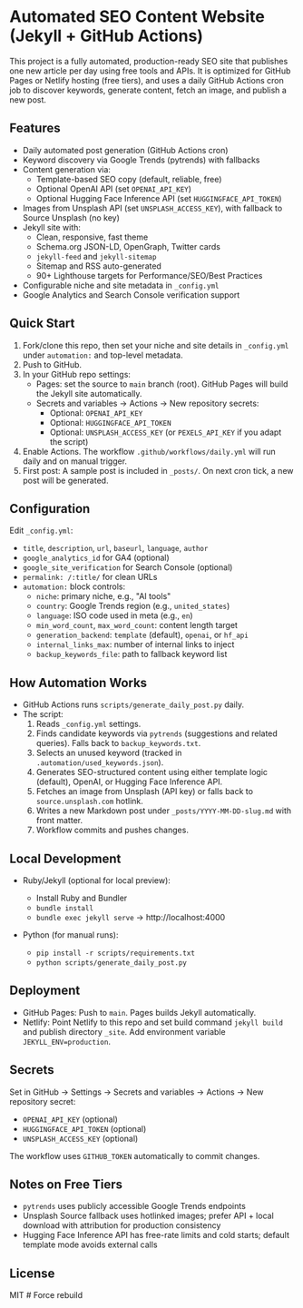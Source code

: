 # Automated SEO Content Website (Jekyll + GitHub Actions)

This project is a fully automated, production-ready SEO site that publishes one new article per day using free tools and APIs. It is optimized for GitHub Pages or Netlify hosting (free tiers), and uses a daily GitHub Actions cron job to discover keywords, generate content, fetch an image, and publish a new post.

## Features
- Daily automated post generation (GitHub Actions cron)
- Keyword discovery via Google Trends (pytrends) with fallbacks
- Content generation via:
  - Template-based SEO copy (default, reliable, free)
  - Optional OpenAI API (set `OPENAI_API_KEY`)
  - Optional Hugging Face Inference API (set `HUGGINGFACE_API_TOKEN`)
- Images from Unsplash API (set `UNSPLASH_ACCESS_KEY`), with fallback to Source Unsplash (no key)
- Jekyll site with:
  - Clean, responsive, fast theme
  - Schema.org JSON-LD, OpenGraph, Twitter cards
  - `jekyll-feed` and `jekyll-sitemap`
  - Sitemap and RSS auto-generated
  - 90+ Lighthouse targets for Performance/SEO/Best Practices
- Configurable niche and site metadata in `_config.yml`
- Google Analytics and Search Console verification support

## Quick Start

1. Fork/clone this repo, then set your niche and site details in `_config.yml` under `automation:` and top-level metadata.
2. Push to GitHub.
3. In your GitHub repo settings:
   - Pages: set the source to `main` branch (root). GitHub Pages will build the Jekyll site automatically.
   - Secrets and variables → Actions → New repository secrets:
     - Optional: `OPENAI_API_KEY`
     - Optional: `HUGGINGFACE_API_TOKEN`
     - Optional: `UNSPLASH_ACCESS_KEY` (or `PEXELS_API_KEY` if you adapt the script)
4. Enable Actions. The workflow `.github/workflows/daily.yml` will run daily and on manual trigger.
5. First post: A sample post is included in `_posts/`. On next cron tick, a new post will be generated.

## Configuration

Edit `_config.yml`:
- `title`, `description`, `url`, `baseurl`, `language`, `author`
- `google_analytics_id` for GA4 (optional)
- `google_site_verification` for Search Console (optional)
- `permalink: /:title/` for clean URLs
- `automation:` block controls:
  - `niche`: primary niche, e.g., "AI tools"
  - `country`: Google Trends region (e.g., `united_states`)
  - `language`: ISO code used in meta (e.g., `en`)
  - `min_word_count`, `max_word_count`: content length target
  - `generation_backend`: `template` (default), `openai`, or `hf_api`
  - `internal_links_max`: number of internal links to inject
  - `backup_keywords_file`: path to fallback keyword list

## How Automation Works

- GitHub Actions runs `scripts/generate_daily_post.py` daily.
- The script:
  1. Reads `_config.yml` settings.
  2. Finds candidate keywords via `pytrends` (suggestions and related queries). Falls back to `backup_keywords.txt`.
  3. Selects an unused keyword (tracked in `.automation/used_keywords.json`).
  4. Generates SEO-structured content using either template logic (default), OpenAI, or Hugging Face Inference API.
  5. Fetches an image from Unsplash (API key) or falls back to `source.unsplash.com` hotlink.
  6. Writes a new Markdown post under `_posts/YYYY-MM-DD-slug.md` with front matter.
  7. Workflow commits and pushes changes.

## Local Development

- Ruby/Jekyll (optional for local preview):
  - Install Ruby and Bundler
  - `bundle install`
  - `bundle exec jekyll serve` → http://localhost:4000

- Python (for manual runs):
  - `pip install -r scripts/requirements.txt`
  - `python scripts/generate_daily_post.py`

## Deployment

- GitHub Pages: Push to `main`. Pages builds Jekyll automatically.
- Netlify: Point Netlify to this repo and set build command `jekyll build` and publish directory `_site`. Add environment variable `JEKYLL_ENV=production`.

## Secrets

Set in GitHub → Settings → Secrets and variables → Actions → New repository secret:
- `OPENAI_API_KEY` (optional)
- `HUGGINGFACE_API_TOKEN` (optional)
- `UNSPLASH_ACCESS_KEY` (optional)

The workflow uses `GITHUB_TOKEN` automatically to commit changes.

## Notes on Free Tiers
- `pytrends` uses publicly accessible Google Trends endpoints
- Unsplash Source fallback uses hotlinked images; prefer API + local download with attribution for production consistency
- Hugging Face Inference API has free-rate limits and cold starts; default template mode avoids external calls

## License
MIT
#   F o r c e   r e b u i l d  
 